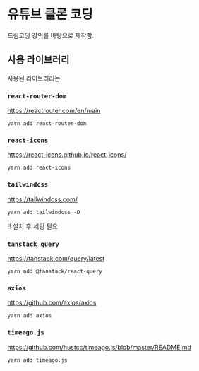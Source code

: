 # 유튜브 클론 코딩

드림코딩 강의를 바탕으로 제작함.

## 사용 라이브러리

사용된 라이브러리는,

### `react-router-dom`

https://reactrouter.com/en/main

```
yarn add react-router-dom
```

### `react-icons`

https://react-icons.github.io/react-icons/

```
yarn add react-icons
```

### `tailwindcss`

https://tailwindcss.com/

```
yarn add tailwindcss -D
```

!! 설치 후 세팅 필요

### `tanstack query`

https://tanstack.com/query/latest

```
yarn add @tanstack/react-query
```

### `axios`

https://github.com/axios/axios

```
yarn add axios
```

### `timeago.js`

https://github.com/hustcc/timeago.js/blob/master/README.md

```
yarn add timeago.js
```
